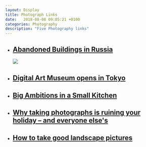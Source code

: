 ```yaml
---
layout: Display
title: Photograph Links
date:   2018-08-08 09:05:21 +0100
categories: Photography 
description: "Five Photography links"
---
```


<ul>
    <li>
        <a href="https://www.theatlantic.com/photo/2018/08/photos-of-abandoned-russia/566984/" target="_blank"><h2>Abandoned Buildings in Russia</h2>
        </a>
        <img src="https://cdn.theatlantic.com/assets/media/img/photo/2018/08/photos-of-abandoned-russia/r01_Khruslovka/main_1500.jpg?1533672657">
    </li>
    <li>
        <a href="https://design-milk.com/worlds-first-digital-art-museum-tokyo/?utm_source=feedly&utm_medium=webfeeds" target="_blank"><h2>Digital Art Museum opens in Tokyo</h2>
        </a>
    </li>
    <li>
        <a href="https://www.nytimes.com/slideshow/2018/08/07/dining/gem-restaurant-nyc/s/08REST-slide-A6X6.html" target="_blank"><h2>Big Ambitions in a Small Kitchen</h2>
        </a>
    </li>
    <li>
        <a href="https://www.telegraph.co.uk/travel/comment/photos-are-ruining-your-holiday/" target="_blank"><h2>Why taking photographs is ruining your holiday – and everyone else's</h2>
        </a>
    </li>
    <li>
        <a href="https://luxtic.com/12-simple-tips-for-great-landscape-photography/" target="_blank"><h2>How to take good landscape pictures</h2>
        </a>
    </li>
</ul>